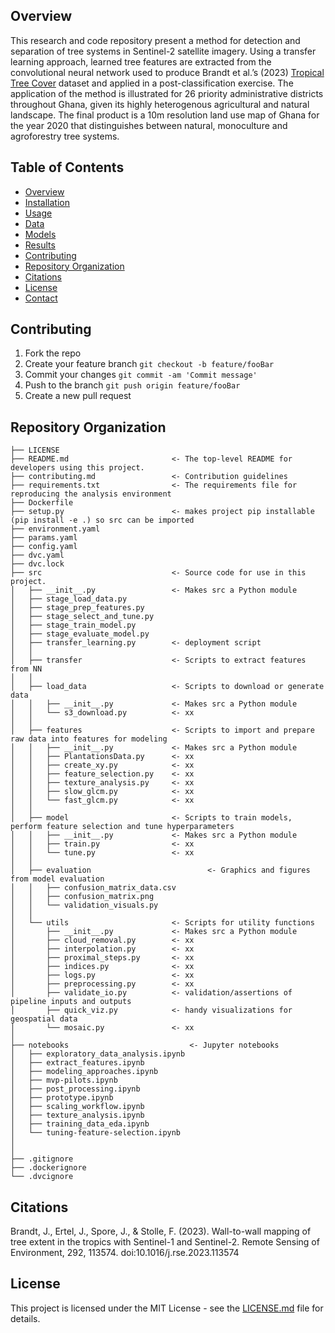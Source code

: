## Overview
This research and code repository present a method for detection and separation of tree systems in Sentinel-2 satellite imagery. Using a transfer learning approach, learned tree features are extracted from the convolutional neural network used to produce Brandt et al.’s (2023) [Tropical Tree Cover](https://github.com/wri/sentinel-tree-cover) dataset and applied in a post-classification exercise. The application of the method is illustrated for 26 priority administrative districts throughout Ghana, given its highly heterogenous agricultural and natural landscape. The final product is a 10m resolution land use map of Ghana for the year 2020 that distinguishes between natural, monoculture and agroforestry tree systems.  

## Table of Contents

- [Overview](#overview)
- [Installation](#installation)
- [Usage](#usage)
- [Data](#data)
- [Models](#models)
- [Results](#results)
- [Contributing](#contributing)
- [Repository Organization](#repository-organization)
- [Citations](#citations)
- [License](#license)
- [Contact](#contact)

## Contributing
1. Fork the repo
2. Create your feature branch `git checkout -b feature/fooBar`
3. Commit your changes `git commit -am 'Commit message'`
4. Push to the branch `git push origin feature/fooBar`
5. Create a new pull request

## Repository Organization
```
├── LICENSE
├── README.md                       <- The top-level README for developers using this project.
├── contributing.md                 <- Contribution guidelines
├── requirements.txt                <- The requirements file for reproducing the analysis environment
├── Dockerfile 
├── setup.py                        <- makes project pip installable (pip install -e .) so src can be imported
├── environment.yaml                 
├── params.yaml                      
├── config.yaml                      
├── dvc.yaml 
├── dvc.lock                        
├── src                             <- Source code for use in this project.
│   ├── __init__.py                 <- Makes src a Python module       
│   ├── stage_load_data.py          
│   ├── stage_prep_features.py      
│   ├── stage_select_and_tune.py    
│   ├── stage_train_model.py        
│   ├── stage_evaluate_model.py     
│   ├── transfer_learning.py        <- deployment script
│   │
│   ├── transfer                    <- Scripts to extract features from NN
│   │
│   ├── load_data                   <- Scripts to download or generate data
│   │   ├── __init__.py             <- Makes src a Python module 
│   │   └── s3_download.py          <- xx
│   │
│   ├── features                    <- Scripts to import and prepare raw data into features for modeling
│   │   ├── __init__.py             <- Makes src a Python module 
│   │   ├── PlantationsData.py      <- xx
│   │   ├── create_xy.py            <- xx 
│   │   ├── feature_selection.py    <- xx 
│   │   ├── texture_analysis.py     <- xx 
│   │   ├── slow_glcm.py            <- xx
│   │   └── fast_glcm.py            <- xx 
│   │    
│   ├── model                       <- Scripts to train models, perform feature selection and tune hyperparameters
│   │   ├── __init__.py             <- Makes src a Python module 
│   │   ├── train.py                <- xx           
│   │   └── tune.py                 <- xx
│   │    
│   ├── evaluation                          <- Graphics and figures from model evaluation
│   │   ├── confusion_matrix_data.csv       
│   │   ├── confusion_matrix.png            
│   │   └── validation_visuals.py           
│   │
│   └── utils                       <- Scripts for utility functions
│       ├── __init__.py             <- Makes src a Python module 
│       ├── cloud_removal.py        <- xx 
│       ├── interpolation.py        <- xx  
│       ├── proximal_steps.py       <- xx  
│       ├── indices.py              <- xx  
│       ├── logs.py                 <- xx  
│       ├── preprocessing.py        <- xx  
│       ├── validate_io.py          <- validation/assertions of pipeline inputs and outputs
│       ├── quick_viz.py            <- handy visualizations for geospatial data
│       └── mosaic.py               <- xx 
│
├── notebooks                           <- Jupyter notebooks           
│   ├── exploratory_data_analysis.ipynb 
│   ├── extract_features.ipynb          
│   ├── modeling_approaches.ipynb       
│   ├── mvp-pilots.ipynb                
│   ├── post_processing.ipynb           
│   ├── prototype.ipynb                 
│   ├── scaling_workflow.ipynb          
│   ├── texture_analysis.ipynb        
│   ├── training_data_eda.ipynb        
│   └── tuning-feature-selection.ipynb 
│
│
├── .gitignore                     
├── .dockerignore                  
└── .dvcignore                   
```

## Citations
Brandt, J., Ertel, J., Spore, J., & Stolle, F. (2023). Wall-to-wall mapping of tree extent in the tropics with Sentinel-1 and Sentinel-2. Remote Sensing of Environment, 292, 113574. doi:10.1016/j.rse.2023.113574

## License
This project is licensed under the MIT License - see the [LICENSE.md](LICENSE) file for details.